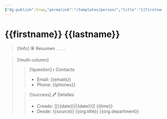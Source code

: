 ```yaml
---
{"dg-publish":true,"permalink":"/templates/person/","title":"{{firstname}} {{lastname}}","tags":["Person"],"noteIcon":"","created":"2023-03-23T22:00:18.836-05:00","updated":"2023-08-07T22:23:58.399-05:00"}
---
```



# {{firstname}} {{lastname}}

> [!info] 🏵️ Resumen
> .
> .
> .
> .

> [!multi-column]
> 
> > [!question] 📞 Contacto
> > - Email: {{emails}} 
> > - Phone: {{phones}} 
> 
> > [!success] 🖊️ Detalles
> > - Creado: [[{{date}}\|{{date}}]] {{time}}
> > - Desde: {{source}} {{org.title}} {{org.department}}